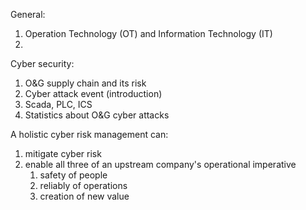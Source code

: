 General:
1. Operation Technology (OT) and Information Technology (IT)
2. 


Cyber security:
1. O&G supply chain and its risk
2. Cyber attack event (introduction)
3.  Scada, PLC, ICS
4.  Statistics about O&G cyber attacks


A holistic cyber risk management can:
1. mitigate cyber risk
2. enable all three of an upstream company's operational imperative
	1. safety of people
	2. reliably of operations
	3. creation of new value

